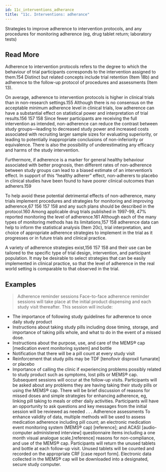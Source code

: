 ```yaml
---
id: 11c_interventions_adherance
title: "11c. Interventions: adherance"
---
```

Strategies to improve adherence to intervention protocols, and any procedures for monitoring adherence (eg, drug tablet return; laboratory tests)

## Read More

Adherence to intervention protocols refers to the degree to which the behaviour of trial participants corresponds to the intervention assigned to them.154 Distinct but related concepts include trial retention (Item 18b) and adherence to the follow-up protocol of procedures and assessments (Item 13).

On average, adherence to intervention protocols is higher in clinical trials than in non-research settings.155 Although there is no consensus on the acceptable minimum adherence level in clinical trials, low adherence can have a substantial effect on statistical power and interpretation of trial results.156 157 158 Since fewer participants are receiving the full intervention as intended, non-adherence can reduce the contrast between study groups—leading to decreased study power and increased costs associated with recruiting larger sample sizes for evaluating superiority, or leading to potentially inappropriate conclusions of non-inferiority or equivalence. There is also the possibility of underestimating any efficacy and harms of the study intervention.

Furthermore, if adherence is a marker for general healthy behaviour associated with better prognosis, then different rates of non-adherence between study groups can lead to a biased estimate of an intervention’s effect. In support of this “healthy adherer” effect, non-adherers to placebo in clinical studies have been found to have poorer clinical outcomes than adherers.159

To help avoid these potential detrimental effects of non-adherence, many trials implement procedures and strategies for monitoring and improving adherence,67 156 157 158 and any such plans should be described in the protocol.160 Among applicable drug trials published in 1997-99, 47% reported monitoring the level of adherence.161 Although each of the many types of monitoring methods has its limitations,157 158 adherence data can help to inform the statistical analysis (Item 20c), trial interpretation, and choice of appropriate adherence strategies to implement in the trial as it progresses or in future trials and clinical practice.

A variety of adherence strategies exist,156 157 158 and their use can be tailored to the specific type of trial design, intervention, and participant population. It may be desirable to select strategies that can be easily implemented in clinical practice, so that the level of adherence in the real world setting is comparable to that observed in the trial.

## Examples

> Adherence reminder sessions
Face-to-face adherence reminder sessions will take place at the initial product dispensing and each study visit thereafter. This session will include:
- The importance of following study guidelines for adherence to once daily study product
- Instructions about taking study pills including dose timing, storage, and importance of taking pills whole, and what to do in the event of a missed dose.
- Instructions about the purpose, use, and care of the MEMS® cap [medication event monitoring system] and bottle
- Notification that there will be a pill count at every study visit
- Reinforcement that study pills may be TDF [tenofovir disproxil fumarate] or placebo
- Importance of calling the clinic if experiencing problems possibly related to study product such as symptoms, lost pills or MEMS® cap.
Subsequent sessions will occur at the follow-up visits. Participants will be asked about any problems they are having taking their study pills or using the MEMS® cap. There will be brief discussion of reasons for missed doses and simple strategies for enhancing adherence, eg, linking pill taking to meals or other daily activities. Participants will have an opportunity to ask questions and key messages from the initial session will be reviewed as needed . . .
Adherence assessments
To enhance validity of data, multiple methods will be used to assess medication adherence including pill count; an electronic medication event monitoring system (MEMS® cap) [reference]; and ACASI [audio-computer administered interview] questionnaire items including a one month visual analogue scale,[reference] reasons for non-compliance, and use of the MEMS® cap. Participants will return the unused tablets and bottle at each follow-up visit. Unused tablets will be counted and recorded on the appropriate CRF [case report form]. Electronic data collected in the MEMS® cap will be downloaded into a designated, secure study computer.